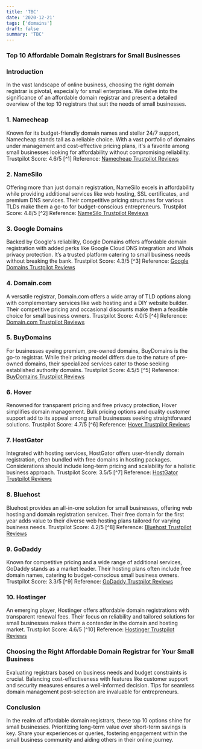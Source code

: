 ```yaml
---
title: 'TBC'
date: '2020-12-21'
tags: ['domains']
draft: false
summary: 'TBC'
---
```


### Top 10 Affordable Domain Registrars for Small Businesses

### Introduction
In the vast landscape of online business, choosing the right domain registrar is pivotal, especially for small enterprises. We delve into the significance of an affordable domain registrar and present a detailed overview of the top 10 registrars that suit the needs of small businesses.

### 1. Namecheap
Known for its budget-friendly domain names and stellar 24/7 support, Namecheap stands tall as a reliable choice. With a vast portfolio of domains under management and cost-effective pricing plans, it's a favorite among small businesses looking for affordability without compromising reliability. Trustpilot Score: 4.6/5 [^1] Reference: [Namecheap Trustpilot Reviews][1]

### 2. NameSilo
Offering more than just domain registration, NameSilo excels in affordability while providing additional services like web hosting, SSL certificates, and premium DNS services. Their competitive pricing structures for various TLDs make them a go-to for budget-conscious entrepreneurs. Trustpilot Score: 4.8/5 [^2] Reference: [NameSilo Trustpilot Reviews][2]

### 3. Google Domains
Backed by Google's reliability, Google Domains offers affordable domain registration with added perks like Google Cloud DNS integration and Whois privacy protection. It’s a trusted platform catering to small business needs without breaking the bank. Trustpilot Score: 4.3/5 [^3] Reference: [Google Domains Trustpilot Reviews][3]

### 4. Domain.com
A versatile registrar, Domain.com offers a wide array of TLD options along with complementary services like web hosting and a DIY website builder. Their competitive pricing and occasional discounts make them a feasible choice for small business owners. Trustpilot Score: 4.0/5 [^4] Reference: [Domain.com Trustpilot Reviews][4]

### 5. BuyDomains
For businesses eyeing premium, pre-owned domains, BuyDomains is the go-to registrar. While their pricing model differs due to the nature of pre-owned domains, their specialized services cater to those seeking established authority domains. Trustpilot Score: 4.5/5 [^5] Reference: [BuyDomains Trustpilot Reviews][5]

### 6. Hover
Renowned for transparent pricing and free privacy protection, Hover simplifies domain management. Bulk pricing options and quality customer support add to its appeal among small businesses seeking straightforward solutions. Trustpilot Score: 4.7/5 [^6] Reference: [Hover Trustpilot Reviews][6]

### 7. HostGator
Integrated with hosting services, HostGator offers user-friendly domain registration, often bundled with free domains in hosting packages. Considerations should include long-term pricing and scalability for a holistic business approach. Trustpilot Score: 3.5/5 [^7] Reference: [HostGator Trustpilot Reviews][7]

### 8. Bluehost
Bluehost provides an all-in-one solution for small businesses, offering web hosting and domain registration services. Their free domain for the first year adds value to their diverse web hosting plans tailored for varying business 
needs. Trustpilot Score: 4.2/5 [^8] Reference: [Bluehost Trustpilot Reviews][8]

### 9. GoDaddy
Known for competitive pricing and a wide range of additional services, GoDaddy stands as a market leader. Their hosting plans often include free domain names, catering to budget-conscious small business owners. Trustpilot Score: 3.3/5 [^9] Reference: [GoDaddy Trustpilot Reviews][9]

### 10. Hostinger
An emerging player, Hostinger offers affordable domain registrations with transparent renewal fees. Their focus on reliability and tailored solutions for small businesses makes them a contender in the domain and hosting market. Trustpilot Score: 4.6/5 [^10] Reference: [Hostinger Trustpilot Reviews][10]

### Choosing the Right Affordable Domain Registrar for Your Small Business
Evaluating registrars based on business needs and budget constraints is crucial. Balancing cost-effectiveness with features like customer support and security measures ensures a well-informed decision. Tips for seamless domain management post-selection are invaluable for entrepreneurs.

### Conclusion
In the realm of affordable domain registrars, these top 10 options shine for small businesses. Prioritizing long-term value over short-term savings is key. Share your experiences or queries, fostering engagement within the small business community and aiding others in their online journey.

[1]:	https://www.trustpilot.com/review/namecheap.com
[2]:	https://www.trustpilot.com/review/www.namesilo.com
[3]:	https://www.trustpilot.com/review/domains.google
[4]:	https://www.trustpilot.com/review/www.domain.com
[5]:	https://www.trustpilot.com/review/buydomains.com
[6]:	https://www.trustpilot.com/review/hover.com
[7]:	https://www.trustpilot.com/review/www.hostgator.com
[8]:	https://www.trustpilot.com/review/bluehost.com
[9]:	https://www.trustpilot.com/review/godaddy.com
[10]:	https://www.trustpilot.com/review/www.hostinger.com
